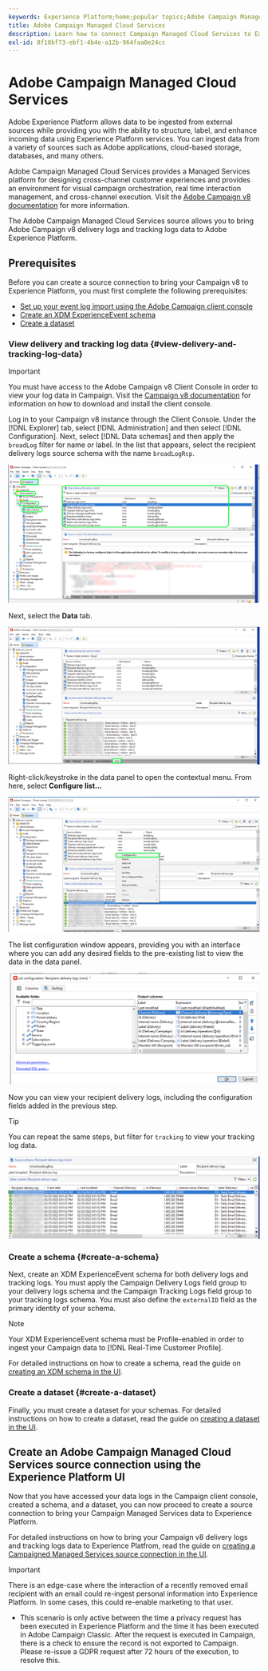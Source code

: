 ```yaml
---
keywords: Experience Platform;home;popular topics;Adobe Campaign Managed Cloud Services;campaign;campaign managed services
title: Adobe Campaign Managed Cloud Services
description: Learn how to connect Campaign Managed Cloud Services to Experience Platform using the user interface
exl-id: 8f18bf73-ebf1-4b4e-a12b-964faa0e24cc
---
```

# Adobe Campaign Managed Cloud Services

Adobe Experience Platform allows data to be ingested from external sources while providing you with the ability to structure, label, and enhance incoming data using Experience Platform services. You can ingest data from a variety of sources such as Adobe applications, cloud-based storage, databases, and many others.

Adobe Campaign Managed Cloud Services provides a Managed Services platform for designing cross-channel customer experiences and provides an environment for visual campaign orchestration, real time interaction management, and cross-channel execution. Visit the [Adobe Campaign v8 documentation](https://experienceleague.adobe.com/docs/campaign/campaign-v8/campaign-home.html) for more information.

The Adobe Campaign Managed Cloud Services source allows you to bring Adobe Campaign v8 delivery logs and tracking logs data to Adobe Experience Platform.

## Prerequisites 

Before you can create a source connection to bring your Campaign v8 to Experience Platform, you must first complete the following prerequisites:

* [Set up your event log import using the Adobe Campaign client console](#view-delivery-and-tracking-log-data)
* [Create an XDM ExperienceEvent schema](#create-a-schema)
* [Create a dataset](#create-a-dataset)

### View delivery and tracking log data {#view-delivery-and-tracking-log-data}

>[!IMPORTANT]
>
>You must have access to the Adobe Campaign v8 Client Console in order to view your log data in Campaign. Visit the [Campaign v8 documentation](https://experienceleague.adobe.com/docs/campaign/campaign-v8/deploy/connect.html) for information on how to download and install the client console.

Log in to your Campaign v8 instance through the Client Console. Under the [!DNL Explorer] tab, select [!DNL Administration] and then select [!DNL Configuration]. Next, select [!DNL Data schemas] and then apply the `broadLog` filter for name or label. In the list that appears, select the recipient delivery logs source schema with the name `broadLogRcp`.

![The Adobe Campaign v8 client console with Explorer tab selected, the Administration, Configuration, and Data schemas nodes expanded and filtering set to "broad".](./images/campaign/explorer.png)

Next, select the **Data** tab.

![The Adobe Campaign v8 client console with the data tab selected.](./images/campaign/data.png)

Right-click/keystroke in the data panel to open the contextual menu. From here, select **Configure list...**

![The Adobe Campaign v8 client console with the contextual menu open and the Configure list option selected.](./images/campaign/configure.png)

The list configuration window appears, providing you with an interface where you can add any desired fields to the pre-existing list to view the data in the data panel. 

![A list of configurations for recipient delivery logs that can be added for viewing.](./images/campaign/list-configuration.png)

Now you can view your recipient delivery logs, including the configuration fields added in the previous step.

>[!TIP]
>
>You can repeat the same steps, but filter for `tracking` to view your tracking log data.

![The recipient delivery logs displayed with information on its last modified name, delivery channel, internal delivery name, and label.](./images/campaign/recipient-delivery-logs.png)

### Create a schema {#create-a-schema}

Next, create an XDM ExperienceEvent schema for both delivery logs and tracking logs. You must apply the Campaign Delivery Logs field group to your delivery logs schema and the Campaign Tracking Logs field group to your tracking logs schema. You must also define the `externalID` field as the primary identity of your schema.

>[!NOTE]
>
>Your XDM ExperienceEvent schema must be Profile-enabled in order to ingest your Campaign data to [!DNL Real-Time Customer Profile].

For detailed instructions on how to create a schema, read the guide on [creating an XDM schema in the UI](../../../xdm/tutorials/create-schema-ui.md).

### Create a dataset {#create-a-dataset}

Finally, you must create a dataset for your schemas. For detailed instructions on how to create a dataset, read the guide on [creating a dataset in the UI](../../../catalog/datasets/user-guide.md).

## Create an Adobe Campaign Managed Cloud Services source connection using the Experience Platform UI

Now that you have accessed your data logs in the Campaign client console, created a schema, and a dataset, you can now proceed to create a source connection to bring your Campaign Managed Services data to Experience Platform.

For detailed instructions on how to bring your Campaign v8 delivery logs and tracking logs data to Experience Platfrom, read the guide on [creating a Campaigned Managed Services source connection in the UI](../../tutorials/ui/create/adobe-applications/campaign.md).

>[!IMPORTANT]
>
>There is an edge-case where the interaction of a recently removed email recipient with an email could re-ingest personal information into Experience Platform. In some cases, this could re-enable marketing to that user.
>
>* This scenario is only active between the time a privacy request has been executed in Experience Platform and the time it has been executed in Adobe Campaign Classic. After the request is executed in Campaign, there is a check to ensure the record is not exported to Campaign. Please re-issue a GDPR request after 72 hours of the execution, to resolve this.